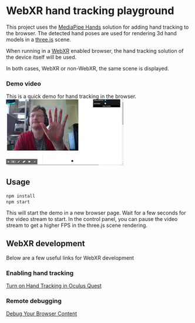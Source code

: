 # WebXR hand tracking playground

This project uses the [MediaPipe Hands](https://google.github.io/mediapipe/solutions/hands) 
solution for adding hand tracking to the browser.
The detected hand poses are used for rendering 3d hand models in a  [three.js](https://threejs.org/)
scene. 

When running in a [WebXR](https://immersiveweb.dev/) enabled browser, the hand tracking
solution of the device itself will be used. 

In both cases, WebXR or non-WebXR, the same
scene is displayed.

### Demo video
This is a quick demo for hand tracking in the browser.
[![demo-video](img/video1.jpg)](https://youtu.be/7FFeu797fLk)

## Usage
```
npm install
npm start
```
This will start the demo in a new browser page.
Wait for a few seconds for the video stream to start.
In the control panel, you can pause the video stream to get a higher FPS in the
three.js scene rendering.

## WebXR development
Below are a few useful links for WebXR development

### Enabling hand tracking
[Turn on Hand Tracking in Oculus Quest](https://support.oculus.com/2483094298688063)

### Remote debugging
[Debug Your Browser Content](https://developer.oculus.com/documentation/oculus-browser/browser-remote-debugging/)
